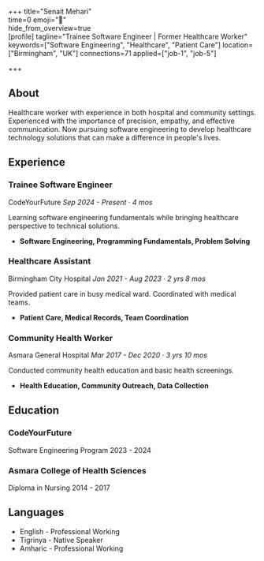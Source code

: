 +++ 
title="Senait Mehari"  
time=0 
emoji="👤"  
hide_from_overview=true  
[profile] 
tagline="Trainee Software Engineer | Former Healthcare Worker" 
keywords=["Software Engineering", "Healthcare", "Patient Care"] 
location=["Birmingham", "UK"] 
connections=71 
applied=["job-1", "job-5"] 

+++

## About

Healthcare worker with experience in both hospital and community settings. Experienced with the importance of precision, empathy, and effective communication. Now pursuing software engineering to develop healthcare technology solutions that can make a difference in people's lives.

## Experience

### Trainee Software Engineer

CodeYourFuture
_Sep 2024 - Present · 4 mos_

Learning software engineering fundamentals while bringing healthcare perspective to technical solutions.

- **Software Engineering, Programming Fundamentals, Problem Solving**

### Healthcare Assistant

Birmingham City Hospital
_Jan 2021 - Aug 2023 · 2 yrs 8 mos_

Provided patient care in busy medical ward. Coordinated with medical teams.

- **Patient Care, Medical Records, Team Coordination**

### Community Health Worker

Asmara General Hospital
_Mar 2017 - Dec 2020 · 3 yrs 10 mos_

Conducted community health education and basic health screenings.

- **Health Education, Community Outreach, Data Collection**

## Education

### CodeYourFuture

Software Engineering Program
2023 - 2024

### Asmara College of Health Sciences

Diploma in Nursing
2014 - 2017

## Languages

- English - Professional Working
- Tigrinya - Native Speaker
- Amharic - Professional Working
